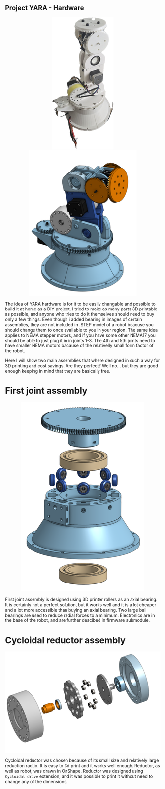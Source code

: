 ## Project YARA - Hardware
<p align="center">
 <img src="https://github.com/aSrki/YARA-Hardware/blob/main/images/YARA.png?raw=true" width="200"/> <img src="https://github.com/aSrki/YARA-Hardware/blob/main/images/RobotAssembly.png?raw=true" width="350" />
</p>

The idea of YARA hardware is for it to be easily changable and possible to build it at home as a DIY project. 
I tried to make as many parts 3D printable as possible, and anyone who tries to do it themselves should need to buy only a few things. 
Even though i added bearing in images of certain assemblies, they are not included in .STEP model of a robot beacuse you should change
them to once available to you in your region. The same idea applies to NEMA stepper motors, and if you have some other NEMA17 you should be able to just plug it in in joints 1-3.
The 4th and 5th joints need to have smaller NEMA motors bacause of the relativelly small form factor of the robot.

Here I will show two main assemblies that where designed in such a way for 3D printing and cost savings. Are they perfect? Well no... but they are good enough keeping in mind that they are basically free.

# First joint assembly
<p align="center">
 <img src="https://github.com/aSrki/YARA-Hardware/blob/main/images/FirstJointSimplified.png?raw=true" width="400"/>
</p>

First joint assembly is designed using 3D printer rollers as an axial bearing. It is certainly not a perfect solution, but it works well and it is a lot cheaper and a lot more accessible than buying an axial bearing. Two large ball bearings are used to reduce radial forces to a minimum. Electronics are in the base of the robot, and are further descibed in firmware submodule.


# Cycloidal reductor assembly
<p align="center">
 <img src="https://github.com/aSrki/YARA-Hardware/blob/main/images/CycloidalDrive.png?raw=true" width="600"/>
</p>

Cycloidal reductor was chosen because of its small size and relatively large reduction radtio. It is easy to 3d print and it works well enough. Reductor, as well as robot, was drawn in OnShape. Reductor was designed using `Cycloidal drive` extension, and it was possible to print it without need to change any of the dimensions.
